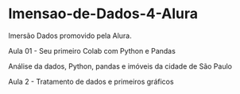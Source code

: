 # Imensao-de-Dados-4-Alura
Imersão Dados promovido pela Alura.

Aula 01 - Seu primeiro Colab com Python e Pandas

Análise da dados, Python, pandas e imóveis da cidade de São Paulo


Aula 2 - Tratamento de dados e primeiros gráficos
